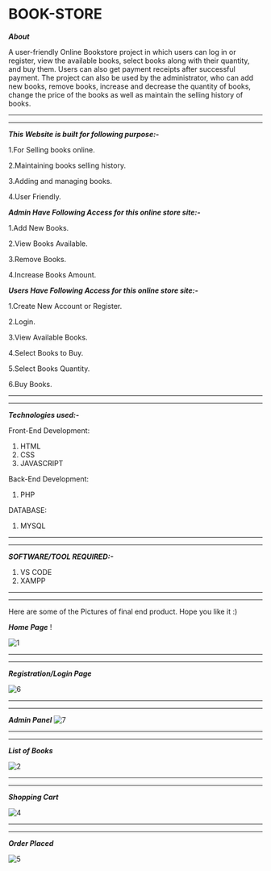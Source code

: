 # BOOK-STORE

***About*** 

A user-friendly Online Bookstore project in which users can log in or register, view the available books, select books along with their quantity, and buy them. Users can also get payment receipts after successful payment. The project can also be used by the administrator, who can add new books, remove books, increase and decrease the quantity of books, change the price of the books as well as maintain the selling history of books.


____________________________________________________________________________________________________________
____________________________________________________________________________________________________________
***This Website is built for following purpose:-***

1.For Selling books online.

2.Maintaining books selling history.

3.Adding and managing books.

4.User Friendly.




***Admin Have Following Access for this online store site:-***

1.Add New Books.

2.View Books Available.

3.Remove Books.

4.Increase Books Amount.

***Users Have Following Access for this online store site:-***

1.Create New Account or Register.

2.Login.

3.View Available Books.

4.Select Books to Buy.

5.Select Books Quantity.

6.Buy Books.

____________________________________________________________________________________________________________
____________________________________________________________________________________________________________
***Technologies used:-***

Front-End Development:
1. HTML
2. CSS
3. JAVASCRIPT

Back-End Development:
1. PHP

DATABASE: 
1. MYSQL

____________________________________________________________________________________________________________
____________________________________________________________________________________________________________
***SOFTWARE/TOOL REQUIRED:-***
1. VS CODE
2. XAMPP 

____________________________________________________________________________________________________________
____________________________________________________________________________________________________________

Here are some of the Pictures of final end product. Hope you like it :) 

***Home Page*** !

![1](https://user-images.githubusercontent.com/90372772/201459542-1223dcad-5708-41ad-bcc7-0058c0f65623.png)
____________________________________________________________________________________________________________
____________________________________________________________________________________________________________
***Registration/Login Page***

![6](https://user-images.githubusercontent.com/90372772/201459550-9ba2092b-0e07-4054-a6e9-db75410c0c12.png)

____________________________________________________________________________________________________________
____________________________________________________________________________________________________________
***Admin Panel***
![7](https://user-images.githubusercontent.com/90372772/201459551-a59e3792-38f6-4038-a0d6-b46cb9e885cf.png)

____________________________________________________________________________________________________________
____________________________________________________________________________________________________________


***List of Books***

![2](https://user-images.githubusercontent.com/90372772/201459544-9c7ae9bc-fdd1-4b20-b1c1-968710b66a3d.png)

____________________________________________________________________________________________________________
____________________________________________________________________________________________________________
***Shopping Cart***

![4](https://user-images.githubusercontent.com/90372772/201459546-d8209d5d-2326-4868-b9c4-55d53795af3f.png)

____________________________________________________________________________________________________________
____________________________________________________________________________________________________________
***Order Placed***

![5](https://user-images.githubusercontent.com/90372772/201459549-d6eeb9f3-fb24-4ee6-ae05-d66e73e86632.png)

